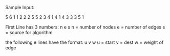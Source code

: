 Sample Input:

5 6 1
1 2 2
2 5 5
2 3 4
1 4 1
4 3 3
3 5 1

First Line has 3 numbers: n e s
n = number of nodes
e = number of edges
s = source for algorithm

the following e lines have the format: u v w
u = start
v = dest
w = weight of edge

